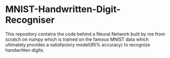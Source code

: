 # MNIST-Handwritten-Digit-Recogniser
This repository contains the code behind a Neural Network built by me from scratch on numpy which is trained on the famous MNIST data which ultimately provides a satisfactory model(95% accuracy) to recognize handwritten digits.
